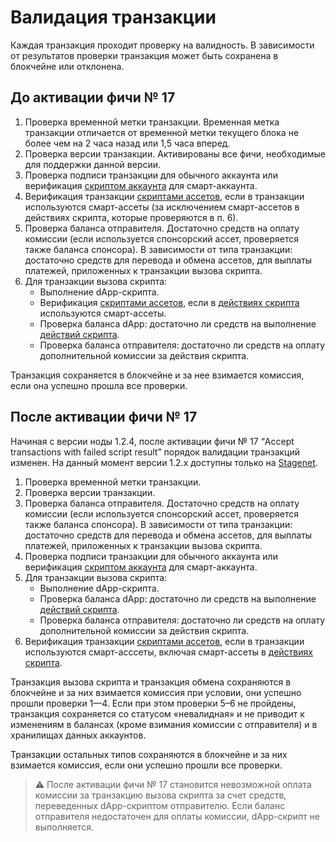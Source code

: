 # Валидация транзакции

Каждая транзакция проходит проверку на валидность. В зависимости от результатов проверки транзакция может быть сохранена в блокчейне или отклонена.

## До активации фичи №&nbsp;17

1. Проверка временной метки транзакции.
   Временная метка транзакции отличается от временной метки текущего блока не более чем на 2 часа назад или 1,5 часа вперед.
2. Проверка версии транзакции.
   Активированы все фичи, необходимые для поддержки данной версии.
3. Проверка подписи транзакции для обычного аккаунта или верификация [скриптом аккаунта](/ru/ride/script/script-types/account-script) для смарт-аккаунта.
4. Верификация транзакции [скриптами ассетов](/ru/ride/script/script-types/asset-script), если в транзакции используются смарт-ассеты (за исключением смарт-ассетов в действиях скрипта, которые проверяются в п. 6).
5. Проверка баланса отправителя.
   Достаточно средств на оплату комиссии (если используется спонсорский ассет, проверяется также баланса спонсора).
   В зависимости от типа транзакции: достаточно средств для перевода и обмена ассетов, для выплаты платежей, приложенных к транзакции вызова скрипта.
6. Для транзакции вызова скрипта:
   * Выполнение dApp-скрипта.
   * Верификация [скриптами ассетов](/ru/ride/script/script-types/asset-script), если в [действиях скрипта](/ru/ride/structures/script-actions) используются смарт-ассеты.
   * Проверка баланса dApp: достаточно ли средств на выполнение [действий скрипта](/ru/ride/structures/script-actions).
   * Проверка баланса отправителя: достаточно ли средств на оплату дополнительной комиссии за действия скрипта.

Транзакция сохраняется в блокчейне и за нее взимается комиссия, если она успешно прошла все проверки.

## После активации фичи №&nbsp;17

Начиная с версии ноды 1.2.4, после активации фичи №&nbsp;17 “Accept transactions with failed script result” порядок валидации транзакций изменен. На данный момент версии 1.2.x доступны только на [Stagenet](/ru/blockchain/blockchain-network/stage-network).

1. Проверка временной метки транзакции.
2. Проверка версии транзакции.
3. Проверка баланса отправителя.
   Достаточно средств на оплату комиссии (если используется спонсорский ассет, проверяется также баланса спонсора).
   В зависимости от типа транзакции: достаточно средств для перевода и обмена ассетов, для выплаты платежей, приложенных к транзакции вызова скрипта.
4. Проверка подписи транзакции для обычного аккаунта или верификация [скриптом аккаунта](/ru/ride/script/script-types/account-script) для смарт-аккаунта.
5. Для транзакции вызова скрипта:
   * Выполнение dApp-скрипта.
   * Проверка баланса dApp: достаточно ли средств на выполнение [действий скрипта](/ru/ride/structures/script-actions).
   * Проверка баланса отправителя: достаточно ли средств на оплату дополнительной комиссии за действия скрипта.
6. Верификация транзакции [скриптами ассетов](/ru/ride/script/script-types/asset-script), если в транзакции используются смарт-асссеты, включая смарт-ассеты в [действиях скрипта](/ru/ride/structures/script-actions).

Транзакция вызова скрипта и транзакция обмена сохраняются в блокчейне и за них взимается комиссия при условии, они успешно прошли проверки 1—4. Если при этом проверки 5–6 не пройдены, транзакция сохраняется со статусом «невалидная» и не приводит к изменениям в балансах (кроме взимания комиссии с отправителя) и в хранилищах данных аккаунтов.

Транзакции остальных типов сохраняются в блокчейне и за них взимается комиссия, если они успешно прошли все проверки.

> :warning: После активации фичи №&nbsp;17 становится невозможной оплата комиссии за транзакцию вызова скрипта за счет средств, переведенных dApp-скриптом отправителю. Если баланс отправителя недостаточен для оплаты комиссии, dApp-скрипт не выполняется.
